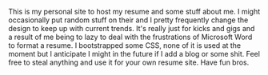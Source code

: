 This is my personal site to host my resume and some stuff about me. I might occasionally put random stuff on their and I pretty frequently change the design to keep up with current trends. It's really just for kicks and gigs and a result of me being to lazy to deal with the frustrations of Microsoft Word to format a resume. I bootstrapped some CSS, none of it is used at the moment but I anticipate I might in the future if I add a blog or some shit. Feel free to steal anything and use it for your own resume site. Have fun bros.